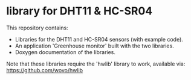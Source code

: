 # library for DHT11 & HC-SR04
 This repository contains:  
 - Libraries for the DHT11 and HC-SR04 sensors (with example code).  
 - An application 'Greenhouse monitor' built with the two libraries.  
 - Doxygen documentation of the libraries.  
 
 Note that these libraries require the 'hwlib' library to work, available via: https://github.com/wovo/hwlib
